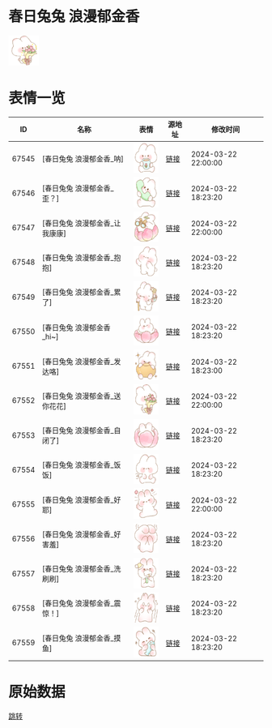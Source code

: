 # 春日兔兔 浪漫郁金香

<img src="./cover.png" height="60" alt="cover" />

# 表情一览

|ID|名称|表情|源地址|修改时间|
|----|----|----|----|----|
|67545|[春日兔兔 浪漫郁金香_呐]|<img src="./pic/067545_%5B春日兔兔 浪漫郁金香_呐%5D.png" height="60" alt="呐"/>|[链接](https://i0.hdslb.com/bfs/garb/528cd69643945f8111b58db5b2b4602b45cf7f1d.png)|2024-03-22 22:00:00|
|67546|[春日兔兔 浪漫郁金香_歪？]|<img src="./pic/067546_%5B春日兔兔 浪漫郁金香_歪？%5D.png" height="60" alt="歪？"/>|[链接](https://i0.hdslb.com/bfs/garb/1ad10712e260f1f46913b0302ac963a1a5f416fb.png)|2024-03-22 18:23:20|
|67547|[春日兔兔 浪漫郁金香_让我康康]|<img src="./pic/067547_%5B春日兔兔 浪漫郁金香_让我康康%5D.png" height="60" alt="让我康康"/>|[链接](https://i0.hdslb.com/bfs/garb/736d35aed3223b748f6f29d0b25915a13d9ce3fb.png)|2024-03-22 22:00:00|
|67548|[春日兔兔 浪漫郁金香_抱抱]|<img src="./pic/067548_%5B春日兔兔 浪漫郁金香_抱抱%5D.png" height="60" alt="抱抱"/>|[链接](https://i0.hdslb.com/bfs/garb/96bc67f9f3bf242131dde9fe9f03ce635429ddda.png)|2024-03-22 18:23:20|
|67549|[春日兔兔 浪漫郁金香_累了]|<img src="./pic/067549_%5B春日兔兔 浪漫郁金香_累了%5D.png" height="60" alt="累了"/>|[链接](https://i0.hdslb.com/bfs/garb/ceec3731a972aa6fdcf6048f71b83bfbf401d0ac.png)|2024-03-22 18:23:20|
|67550|[春日兔兔 浪漫郁金香_hi~]|<img src="./pic/067550_%5B春日兔兔 浪漫郁金香_hi~%5D.png" height="60" alt="hi~"/>|[链接](https://i0.hdslb.com/bfs/garb/f5438e019c52b02e1302c9dc5b882d25db6c9057.png)|2024-03-22 18:23:20|
|67551|[春日兔兔 浪漫郁金香_发达咯]|<img src="./pic/067551_%5B春日兔兔 浪漫郁金香_发达咯%5D.png" height="60" alt="发达咯"/>|[链接](https://i0.hdslb.com/bfs/garb/dc9abf86ae8bad68a9236b90cff3d98aac8b725e.png)|2024-03-22 18:23:00|
|67552|[春日兔兔 浪漫郁金香_送你花花]|<img src="./pic/067552_%5B春日兔兔 浪漫郁金香_送你花花%5D.png" height="60" alt="送你花花"/>|[链接](https://i0.hdslb.com/bfs/garb/862a09c7c614c6b7184257087900fb524039516a.png)|2024-03-22 22:00:00|
|67553|[春日兔兔 浪漫郁金香_自闭了]|<img src="./pic/067553_%5B春日兔兔 浪漫郁金香_自闭了%5D.png" height="60" alt="自闭了"/>|[链接](https://i0.hdslb.com/bfs/garb/0e79dbacd3a235f7d5b37deb5ad312e84e4937f0.png)|2024-03-22 18:23:20|
|67554|[春日兔兔 浪漫郁金香_饭饭]|<img src="./pic/067554_%5B春日兔兔 浪漫郁金香_饭饭%5D.png" height="60" alt="饭饭"/>|[链接](https://i0.hdslb.com/bfs/garb/1ab2bd2a015161a1f92ddde33c7a862d7c064d48.png)|2024-03-22 18:23:20|
|67555|[春日兔兔 浪漫郁金香_好耶]|<img src="./pic/067555_%5B春日兔兔 浪漫郁金香_好耶%5D.png" height="60" alt="好耶"/>|[链接](https://i0.hdslb.com/bfs/garb/53d0cd91c5de0cb3e4fcaba92d286c73538dc1c0.png)|2024-03-22 22:00:00|
|67556|[春日兔兔 浪漫郁金香_好害羞]|<img src="./pic/067556_%5B春日兔兔 浪漫郁金香_好害羞%5D.png" height="60" alt="好害羞"/>|[链接](https://i0.hdslb.com/bfs/garb/94c70e4402c4ee8334f70d005817dad70dfd74b5.png)|2024-03-22 18:23:20|
|67557|[春日兔兔 浪漫郁金香_洗刷刷]|<img src="./pic/067557_%5B春日兔兔 浪漫郁金香_洗刷刷%5D.png" height="60" alt="洗刷刷"/>|[链接](https://i0.hdslb.com/bfs/garb/d6752c941166c995ea487cf1ae63a47ed137be36.png)|2024-03-22 18:23:20|
|67558|[春日兔兔 浪漫郁金香_震惊！]|<img src="./pic/067558_%5B春日兔兔 浪漫郁金香_震惊！%5D.png" height="60" alt="震惊！"/>|[链接](https://i0.hdslb.com/bfs/garb/67594b82ab9807c191f2f450caaecb1941a84a09.png)|2024-03-22 18:23:20|
|67559|[春日兔兔 浪漫郁金香_摸鱼]|<img src="./pic/067559_%5B春日兔兔 浪漫郁金香_摸鱼%5D.png" height="60" alt="摸鱼"/>|[链接](https://i0.hdslb.com/bfs/garb/2e40b7ea3d662859616fc2612441a6bf62c661a9.png)|2024-03-22 18:23:20|

# 原始数据

[跳转](./raw.json)


